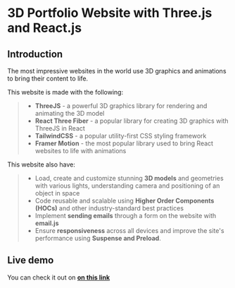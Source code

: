 # 3D Portfolio Website with Three.js and React.js

## Introduction

The most impressive websites in the world use 3D graphics and animations to bring their content to life.

This website is made with the following:

> - **ThreeJS** - a powerful 3D graphics library for rendering and animating the 3D model
> - **React Three Fiber** - a popular library for creating 3D graphics with ThreeJS in React
> - **TailwindCSS** - a popular utility-first CSS styling framework
> - **Framer Motion** - the most popular library used to bring React websites to life with animations

This website also have:
> - Load, create and customize stunning **3D models** and geometries with various lights, understanding camera and positioning of an object in space
> - Code reusable and scalable using **Higher Order Components (HOCs)** and other industry-standard best practices
> - Implement **sending emails** through a form on the website with **email.js**
> - Ensure **responsiveness** across all devices and improve the site's performance using **Suspense and Preload**.

## Live demo

You can check it out on **[on this link](https://eleazarmercader.com/)**
